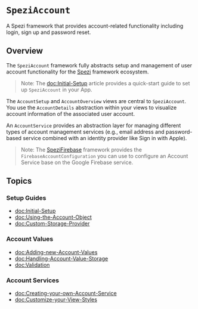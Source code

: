 # ``SpeziAccount``

A Spezi framework that provides account-related functionality including login, sign up and password reset.

<!--
                  
This source file is part of the Spezi open-source project

SPDX-FileCopyrightText: 2023 Stanford University and the project authors (see CONTRIBUTORS.md)

SPDX-License-Identifier: MIT
             
-->

## Overview

The `SpeziAccount` framework fully abstracts setup and management of user account functionality for the
[Spezi](https://swiftpackageindex.com/stanfordspezi/spezi/documentation/spezi) framework ecosystem.

> Note: The <doc:Initial-Setup> article provides a quick-start guide to set up `SpeziAccount` in your App.

The ``AccountSetup`` and ``AccountOverview`` views are central to `SpeziAccount`.
You use the ``AccountDetails`` abstraction within your views to visualize account information of the associated user account.

An ``AccountService`` provides an abstraction layer for managing different types of account management services
(e.g., email address and password-based service combined with an identity provider like Sign in with Apple).

> Note: The [SpeziFirebase](https://swiftpackageindex.com/StanfordSpezi/SpeziFirebase/documentation/spezifirebaseaccount)
    framework provides the `FirebaseAccountConfiguration` you can use to configure an Account Service base on the Google Firebase service.


## Topics

### Setup Guides

- <doc:Initial-Setup>
- <doc:Using-the-Account-Object>
- <doc:Custom-Storage-Provider>

### Account Values

- <doc:Adding-new-Account-Values>
- <doc:Handling-Account-Value-Storage>
- <doc:Validation>

### Account Services

- <doc:Creating-your-own-Account-Service>
- <doc:Customize-your-View-Styles>
